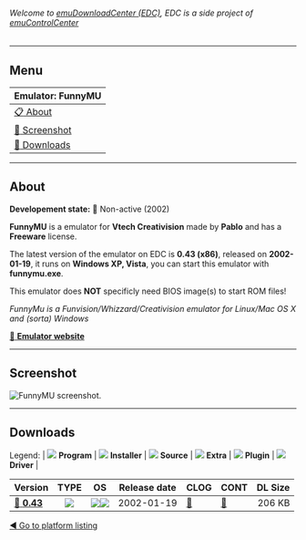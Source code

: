 ###### Welcome to [emuDownloadCenter (EDC)](https://github.com/PhoenixInteractiveNL/emuDownloadCenter/wiki/), EDC is a side project of [emuControlCenter](https://github.com/PhoenixInteractiveNL/emuControlCenter/wiki/)
***
## Menu
| **Emulator: FunnyMU** |
|:---------|
| [:clipboard: About](#about) |
| [:sunrise: Screenshot](#screenshot) |
| [:floppy_disk: Downloads](#downloads) |
***
## About
**Developement state:** :red_circle: Non-active (2002)

**FunnyMU** is a emulator for **Vtech Creativision** made by **Pablo** and has a **Freeware** license.

The latest version of the emulator on EDC is **0.43 (x86)**, released on **2002-01-19**, it runs on **Windows XP, Vista**, you can start this emulator with **funnymu.exe**.

This emulator does **NOT** specificly need BIOS image(s) to start ROM files!

_FunnyMu is a Funvision/Whizzard/Creativision emulator for Linux/Mac OS X and (sorta) Windows_

[:link: **Emulator website**](http://www.lemoncube.com/26.html)
***
## Screenshot
![](https://raw.githubusercontent.com/PhoenixInteractiveNL/emuDownloadCenter/master/hooks/funnymu/emulator_screen_01.jpg "FunnyMU screenshot.")
***
## Downloads
Legend:
| ![](https://raw.githubusercontent.com/wiki/PhoenixInteractiveNL/emuDownloadCenter/images_misc/icon_program_24.png) **Program** | 
![](https://raw.githubusercontent.com/wiki/PhoenixInteractiveNL/emuDownloadCenter/images_misc/icon_installer_24.png) **Installer** | 
![](https://raw.githubusercontent.com/wiki/PhoenixInteractiveNL/emuDownloadCenter/images_misc/icon_source_code_24.png) **Source** | 
![](https://raw.githubusercontent.com/wiki/PhoenixInteractiveNL/emuDownloadCenter/images_misc/icon_extra_24.png) **Extra** | 
![](https://raw.githubusercontent.com/wiki/PhoenixInteractiveNL/emuDownloadCenter/images_misc/icon_plugin_24.png) **Plugin** | 
![](https://raw.githubusercontent.com/wiki/PhoenixInteractiveNL/emuDownloadCenter/images_misc/icon_driver_24.png) **Driver** | 
 
| Version  | TYPE | OS | Release date  | CLOG | CONT | DL Size  |
|:---------|:----:|:--:|:-------------:|:-----|:-----|---------:|
| [:floppy_disk: **0.43**](https://github.com/PhoenixInteractiveNL/edc-repo0001/raw/master/funnymu/0.43.7z) | ![](https://raw.githubusercontent.com/wiki/PhoenixInteractiveNL/emuDownloadCenter/images_misc/icon_program_24.png) | ![](https://raw.githubusercontent.com/wiki/PhoenixInteractiveNL/emuDownloadCenter/images_misc/logo_windows_24.png)![](https://raw.githubusercontent.com/wiki/PhoenixInteractiveNL/emuDownloadCenter/images_misc/icon_32-bit_24.png) | 2002-01-19 | [:page_facing_up:](https://github.com/PhoenixInteractiveNL/edc-repo0001/blob/master/funnymu/0.43_changelog.txt) | [:mag_right:](https://github.com/PhoenixInteractiveNL/edc-repo0001/blob/master/funnymu/0.43_contents.txt) | 206 KB |

[:arrow_backward: Go to platform listing](https://github.com/PhoenixInteractiveNL/emuDownloadCenter/wiki/EDC-Platform-List)
